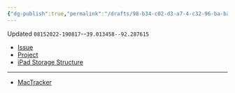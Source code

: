 ```yaml
---
{"dg-publish":true,"permalink":"/drafts/98-b34-c02-d3-a7-4-c32-96-ba-bafecdfb-0-f6-f/","dgHomeLink":true,"dgPassFrontmatter":false}
---
```


Updated `08152022-190817`--`39.013458--92.287615`

- [Issue](https://github.com/users/extratone/leonard/issues/)
- [Project](https://github.com/users/extratone/projects/16)
- [iPad Storage Structure](drafts://open?uuid=9DAE73F6-A187-41E3-A7FE-EA29F753A660)

---

- [MacTracker](mactracker://D282AA90-B095-423A-A645-64C6CF50AF5A) 
